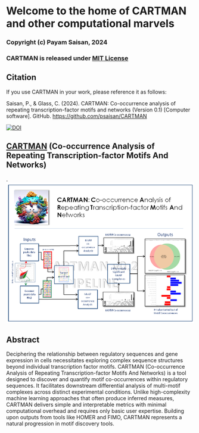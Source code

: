# Welcome to the home of CARTMAN and other computational marvels

### Copyright (c) Payam Saisan, 2024
### CARTMAN is released under [MIT License](https://github.com/psaisan/psaisan.github.io/blob/main/LICENSE)


## Citation   

If you use CARTMAN in your work, please reference it as follows:

Saisan, P., & Glass, C. (2024). CARTMAN: Co-occurrence analysis of repeating transcription-factor motifs and networks (Version 0.1) [Computer software]. GitHub. https://github.com/psaisan/CARTMAN

[![DOI](https://zenodo.org/badge/DOI/10.5281/zenodo.13863034.svg)]()

## **[CARTMAN](https://github.com/psaisan/CARTMAN)**  (Co-occurrence Analysis of Repeating Transcription-factor Motifs And Networks)
.
![CARTMAN Screenshot](https://raw.githubusercontent.com/psaisan/CARTMAN/main/Images/pipeline0.2.PNG)

## Abstract

Deciphering the relationship between regulatory sequences and gene expression in cells necessitates exploring complex sequence structures beyond individual transcription factor motifs. CARTMAN (Co-occurrence Analysis of Repeating Transcription-factor Motifs And Networks) is a tool designed to discover and quantify motif co-occurrences within regulatory sequences. It facilitates downstream differential analysis of multi-motif complexes across distinct experimental conditions. Unlike high-complexity machine learning approaches that often produce inferred measures, CARTMAN delivers simple and interpretable metrics with minimal computational overhead and requires only basic user expertise. Building upon outputs from tools like HOMER and FIMO, CARTMAN represents a natural progression in motif discovery tools.


